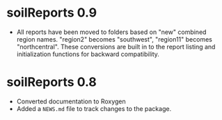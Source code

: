 # soilReports 0.9
* All reports have been moved to folders based on "new" combined region names. "region2" becomes "southwest", "region11" becomes "northcentral". These conversions are built in to the report listing and initialization functions for backward compatibility.

# soilReports 0.8

* Converted documentation to Roxygen
* Added a `NEWS.md` file to track changes to the package.
